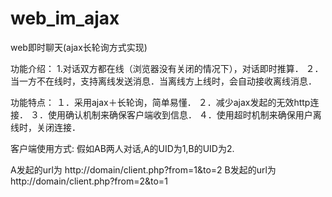 # web_im_ajax
web即时聊天(ajax长轮询方式实现)

功能介绍：
1.对话双方都在线（浏览器没有关闭的情况下），对话即时推算．
２．当一方不在线时，支持离线发送消息．当离线方上线时，会自动接收离线消息．

功能特点：
１．采用ajax＋长轮询，简单易懂．
２．减少ajax发起的无效http连接．
３．使用确认机制来确保客户端收到信息．
４．使用超时机制来确保用户离线时，关闭连接．

客户端使用方式:
假如AB两人对话,A的UID为1,B的UID为2.

A发起的url为
http://domain/client.php?from=1&to=2
B发起的url为
http://domain/client.php?from=2&to=1
